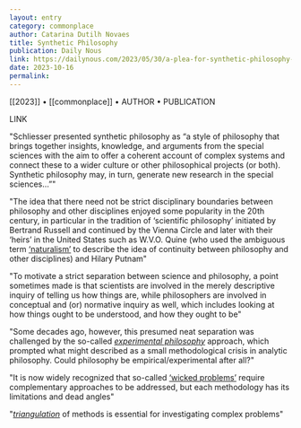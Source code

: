 ```yaml
---
layout: entry
category: commonplace
author: Catarina Dutilh Novaes
title: Synthetic Philosophy
publication: Daily Nous
link: https://dailynous.com/2023/05/30/a-plea-for-synthetic-philosophy-guest-post/
date: 2023-10-16
permalink:
---
```


[[2023]] • [[commonplace]] • AUTHOR • PUBLICATION

LINK

"Schliesser presented synthetic philosophy as “a style of philosophy that brings together insights, knowledge, and arguments from the special sciences with the aim to offer a coherent account of complex systems and connect these to a wider culture or other philosophical projects (or both). Synthetic philosophy may, in turn, generate new research in the special sciences…”"

"The idea that there need not be strict disciplinary boundaries between philosophy and other disciplines enjoyed some popularity in the 20th century, in particular in the tradition of ‘scientific philosophy’ initiated by Bertrand Russell and continued by the Vienna Circle and later with their ‘heirs’ in the United States such as W.V.O. Quine (who used the ambiguous term [‘naturalism’](https://plato.stanford.edu/entries/naturalism/) to describe the idea of continuity between philosophy and other disciplines) and Hilary Putnam"

"To motivate a strict separation between science and philosophy, a point sometimes made is that scientists are involved in the merely descriptive inquiry of telling us how things are, while philosophers are involved in conceptual and (or) normative inquiry as well, which includes looking at how things ought to be understood, and how they ought to be"

"Some decades ago, however, this presumed neat separation was challenged by the so-called [*experimental philosophy*](https://plato.stanford.edu/entries/experimental-philosophy/) approach, which prompted what might described as a small methodological crisis in analytic philosophy. Could philosophy be empirical/experimental after all?"

"It is now widely recognized that so-called [‘wicked problems’](https://en.wikipedia.org/wiki/Wicked_problem) require complementary approaches to be addressed, but each methodology has its limitations and dead angles"

"[*triangulation*](https://ebn.bmj.com/content/22/3/67) of methods is essential for investigating complex problems"

